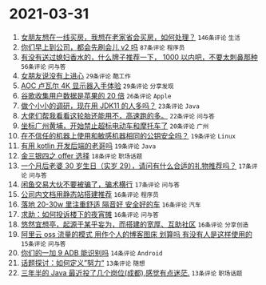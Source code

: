 # 2021-03-31

1. [女朋友想在一线买房，我想在老家省会买房，如何处理？](https://www.v2ex.com/t/766746) `146条评论` `生活`
1. [你们早上到公司，都会先刷会儿 v2 吗](https://www.v2ex.com/t/766714) `87条评论` `程序员`
1. [有没有送过媳妇香水的，什么牌子推荐一下， 1000 以内吧，不要太刺鼻那种](https://www.v2ex.com/t/766728) `56条评论` `问与答`
1. [女朋友说没有上进心](https://www.v2ex.com/t/766816) `29条评论` `酷工作`
1. [AOC 卢瓦尔 4K 显示器入手体验](https://www.v2ex.com/t/766727) `29条评论` `分享发现`
1. [谷歌收集用户数据是苹果的 20 倍](https://www.v2ex.com/t/766699) `26条评论` `Apple`
1. [做个小小的调研，现在用 JDK11 的人多吗？](https://www.v2ex.com/t/766769) `23条评论` `Java`
1. [大佬们帮我看看这轮胎还能用不，高速跑的多。](https://www.v2ex.com/t/766707) `22条评论` `问与答`
1. [坐标广州黄埔，开始禁止超标电动车和摩托车了](https://www.v2ex.com/t/766697) `20条评论` `广州`
1. [在不信任的机器上使用和敏感机器相同的公钥安全吗？](https://www.v2ex.com/t/766804) `19条评论` `Linux`
1. [有用 kotlin 开发后端的老哥吗](https://www.v2ex.com/t/766771) `19条评论` `Java`
1. [金三银四之 offer 选择](https://www.v2ex.com/t/766774) `18条评论` `职场话题`
1. [一个月后老婆 30 岁生日（实岁 29），请问有什么合适的礼物推荐吗？](https://www.v2ex.com/t/766819) `17条评论` `问与答`
1. [闲鱼交易大伙不要被骗了，骗术横行](https://www.v2ex.com/t/766730) `17条评论` `问与答`
1. [公司内文档用静态站搭建推荐](https://www.v2ex.com/t/766833) `16条评论` `程序员`
1. [落地 20-30w 里注重舒适 隔音好 安全好的车](https://www.v2ex.com/t/766797) `16条评论` `汽车`
1. [求助：如何投诉楼下的夜宵摊](https://www.v2ex.com/t/766716) `16条评论` `问与答`
1. [悠然宜想亭，起源于某乎妄为，而搭建的宽厚、互助社区](https://www.v2ex.com/t/766698) `16条评论` `分享创造`
1. [阿里云 oss 流量的模式 用作个人的博客图床 划算吗 有没有人是这样使用的](https://www.v2ex.com/t/766700) `15条评论` `问与答`
1. [你们的一加 9 ADB 能识别吗](https://www.v2ex.com/t/766753) `14条评论` `Android`
1. [话题探讨：如何定义”努力“](https://www.v2ex.com/t/766839) `13条评论` `随想`
1. [三年半的 Java 最近投了几个岗位(成都),感觉有点迷茫.](https://www.v2ex.com/t/766770) `13条评论` `职场话题`
